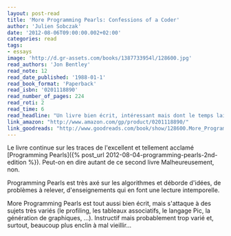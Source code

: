 ```yaml
---
layout: post-read
title: 'More Programming Pearls: Confessions of a Coder'
author: 'Julien Sobczak'
date: '2012-08-06T09:00:00.002+02:00'
categories: read
tags:
- essays
image: 'http://d.gr-assets.com/books/1387733954l/128600.jpg'
read_authors: 'Jon Bentley'
read_note: 12
read_date_published: '1988-01-1'
read_book_format: 'Paperback'
read_isbn: '0201118890'
read_number_of_pages: 224
read_roti: 2
read_time: 6
read_headline: "Un livre bien écrit, intéressant mais dont le temps laissé des traces. Programming Pearls est une lecture indispensable. More Programming Pearls ne fait que surfer sur le succès de son prédécesseur sans vraiment parvenir prendre le creux de la vague."
link_amazon: "http://www.amazon.com/gp/product/0201118890/"
link_goodreads: "http://www.goodreads.com/book/show/128600.More_Programming_Pearls"
---
```



Le livre continue sur les traces de l'excellent et tellement acclamé [Programming Pearls]({% post_url 2012-08-04-programming-pearls-2nd-edition %}). Peut-on en dire autant de ce second livre Malheureusement, non.

Programming Pearls est très axé sur les algorithmes et déborde d'idées, de problèmes à relever, d'enseignements qui en font une lecture intemporelle.

More Programming Pearls est tout aussi bien écrit, mais s'attaque à des sujets très variés (le profiling, les tableaux associatifs, le langage Pic, la génération de graphiques, ...). Instructif mais probablement trop varié et, surtout, beaucoup plus enclin à mal vieillir...


